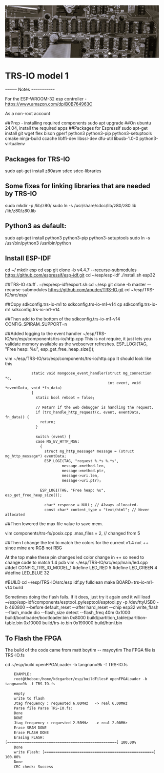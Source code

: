 ![Wireless-Keyboard](/images/trs-80MotherboardKeyBoard3.jpg?raw=true "Header")

# TRS-IO model 1




------  Notes  ------------

For the ESP-WROOM-32 esp controller - https://www.amazon.com/dp/B0B764963C



As a non-root account

##Prep - installing required components
sudo apt upgrade
##On ubuntu 24.04, install the required apps
##Packages for Espressif
sudo apt-get install git wget flex bison gperf python3 python3-pip python3-setuptools cmake ninja-build ccache libffi-dev libssl-dev dfu-util libusb-1.0-0 python3-virtualenv
## Packages for TRS-IO
sudo apt-get install z80asm sdcc sdcc-libraries
## Some fixes for linking libraries that are needed by TRS-IO
sudo mkdir -p /lib/z80/
sudo ln -s /usr/share/sdcc/lib/z80/z80.lib /lib/z80/z80.lib
## Python3 as default:
sudo apt-get install python3 python3-pip python3-setuptools
sudo ln -s /usr/bin/python3 /usr/bin/python


## Install ESP-IDF
cd ~/
mkdir esp
cd esp
git clone -b v4.4.7 --recurse-submodules https://github.com/espressif/esp-idf.git
cd ~/esp/esp-idf
./install.sh esp32



##TRS-IO stuff
.  ~/esp/esp-idf/export.sh
cd ~/esp
git clone -b master --recurse-submodules https://github.com/apuder/TRS-IO.git 
cd ~/esp/TRS-IO/src/esp/ 



##Copy sdkconfig.trs-io-m1 to sdkconfig.trs-io-m1-v14
cp sdkconfig.trs-io-m1 sdkconfig.trs-io-m1-v14

##Then add to the bottom of the  sdkconfig.trs-io-m1-v14
CONFIG_SPIRAM_SUPPORT=n



##Added logging to the event handler   ~/esp/TRS-IO/src/esp/components/trs-io/http.cpp 
This is not require, it just lets you validate memory available as the webserver refreshes.
    ESP_LOGI(TAG, "Free heap: %u", esp_get_free_heap_size());

vim   ~/esp/TRS-IO/src/esp/components/trs-io/http.cpp 
It should look like this

				static void mongoose_event_handler(struct mg_connection *c,
				                                   int event, void *eventData, void *fn_data)
				{
				  static bool reboot = false;
				
				  // Return if the web debugger is handling the request.
				  if (trx_handle_http_request(c, event, eventData, fn_data)) {
				    return;
				  }
				
				  switch (event) {
				  case MG_EV_HTTP_MSG:
				    {
				      struct mg_http_message* message = (struct mg_http_message*) eventData;
				      ESP_LOGI(TAG, "request %.*s %.*s",
				              message->method.len,
				              message->method.ptr,
				              message->uri.len,
				              message->uri.ptr);
				
				    ESP_LOGI(TAG, "Free heap: %u", esp_get_free_heap_size());
				
				      char* response = NULL; // Always allocated.
				      const char* content_type = "text/html"; // Never allocated




##Then lowered the max file value to save mem.

vim components/trs-fs/posix.cpp
 .max_files = 2,  // changed from 5



			
##Then I change the  led to match the colors for the current v1.4 not ++ since mine are RGB not RBG


At the top make these pin changes     led color change in ++ so need to change code to match 1.4 pcb
vim ~/esp/TRS-IO/src/esp/main/led.cpp
#ifdef CONFIG_TRS_IO_MODEL_1
#define LED_RED 5
#define LED_GREEN 4
#define LED_BLUE 32



#BUILD
cd ~/esp/TRS-IO/src/esp
idf.py fullclean
make BOARD=trs-io-m1-v14 build


Sometimes doing the flash fails. If it does, just try it again and it will load
~/esp/esp-idf/components/esptool_py/esptool/esptool.py -p /dev/ttyUSB0  -b 460800 --before default_reset --after hard_reset --chip esp32  write_flash --flash_mode dio --flash_size detect --flash_freq 40m 0x1000 build/bootloader/bootloader.bin 0x8000 build/partition_table/partition-table.bin 0x10000 build/trs-io.bin 0x190000 build/html.bin








## To Flash the FPGA
The build of the code came from matt boytim  --  mayoytim
The FPGA file is TRS-IO.fs

cd  ~/esp/build
openFPGALoader -b tangnano9k -f TRS-IO.fs

		EXAMPLE:
		root@thebox:/home/kdcgarber/esp/buildFiles# openFPGALoader -b tangnano9k -f TRS-IO.fs
		
		empty
		write to flash
		Jtag frequency : requested 6.00MHz   -> real 6.00MHz
		Parse file Parse TRS-IO.fs:
		Done
		DONE
		Jtag frequency : requested 2.50MHz   -> real 2.00MHz
		Erase SRAM DONE
		Erase FLASH DONE
		Erasing FLASH: [==================================================] 100.00%
		Done
		write Flash: [==================================================] 100.00%
		Done
		CRC check: Success
		





